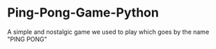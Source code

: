 # Ping-Pong-Game-Python
A simple and nostalgic game we used to play which goes by the name "PING PONG" 
